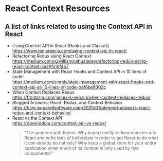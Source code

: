 # React Context Resources

## A list of links related to using the Context API in React

* Using Context API in React (Hooks and Classes) <br/> https://www.taniarascia.com/using-context-api-in-react/
* Refactoring Redux using React Context <br/> https://medium.com/@williamjoshualacey/refactoring-redux-using-react-context-aa29fa16f4b7
* State Management with React Hooks and Context API in 10 lines of code! <br/> https://medium.com/simply/state-management-with-react-hooks-and-context-api-at-10-lines-of-code-baf6be8302c
* When Context Replaces Redux <br/> https://frontarm.com/james-k-nelson/when-context-replaces-redux/
* Blogged Answers: React, Redux, and Context Behavior <br/> https://blog.isquaredsoftware.com/2020/01/blogged-answers-react-redux-and-context-behavior/
* React vs the Context API <br/>https://daveceddia.com/context-api-vs-redux/ <br/>
    > "The problem with Redux: Why import multiple dependencies into React and write tons of boilerplate in order to get React to do what it can already do natively? Why keep a global store for your entire application when much of its content is only used by few components?"
